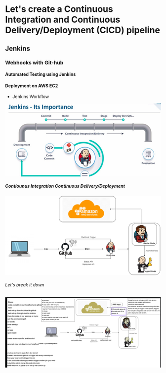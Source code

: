 # Let's create a Continuous Integration and Continuous Delivery/Deployment (CICD) pipeline
## Jenkins
### Webhooks with Git-hub
#### Automated Testing using Jenkins
#### Deployment on AWS EC2

- Jenkins Workflow
  
![](images/jenkins.png)

  ##### Contiounus Integration Continuous Delivery/Deployment 
![](images/CICD.png)

###### Let's break it down 
  ![](images/cicd_jenkins.png)